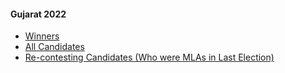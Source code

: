 #### Gujarat 2022
  * [Winners](https://www.myneta.info/Gujarat2022/index.php?action=show_winners&sort=default)
  * [All Candidates](https://www.myneta.info/Gujarat2022/)
  * [ Re-contesting Candidates (Who were MLAs in Last Election)](https://www.myneta.info/Gujarat2022/index.php?action=recontestAssetsComparison)